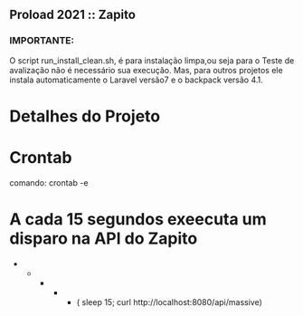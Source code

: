 ## Proload 2021 :: Zapito ##

### IMPORTANTE: 
O script run_install_clean.sh, é para instalação limpa,ou seja para o Teste de avalização não é necessário sua execução.
Mas, para outros projetos ele instala automaticamente o Laravel versão7 e o backpack versão 4.1.

# Detalhes do Projeto

# Crontab
comando: crontab -e
# A cada 15 segundos exeecuta um disparo na API do Zapito
* * * * * ( sleep 15; curl http://localhost:8080/api/massive)


